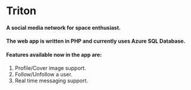 # Triton

#### A social media network for space enthusiast.
#### The web app is written in PHP and currently uses Azure SQL Database.

#### Features available now in the app are:
1. Profile/Cover image support.
2. Follow/Unfollow a user.
3. Real time messaging support.
